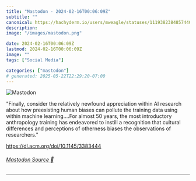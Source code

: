 ```yaml
---
title: "Mastodon - 2024-02-16T00:06:09Z"
subtitle: ""
canonical: https://hachyderm.io/users/mweagle/statuses/111938238485744062
description:
image: "/images/mastodon.png"

date: 2024-02-16T00:06:09Z
lastmod: 2024-02-16T00:06:09Z
image: ""
tags: ["Social Media"]

categories: ["mastodon"]
# generated: 2025-05-22T22:29:20-07:00
---
```

![Mastodon](/images/mastodon.png)

<p>&quot;Finally, consider the relatively newfound appreciation within AI research about how preexisting human biases can pollute the training data using within machine learning….For almost 50 years, the most introductory anthropology training has endeavored to instill a recognition that cultural differences and perceptions of otherness biases the observations of researchers.&quot;</p><p><a href="https://dl.acm.org/doi/10.1145/3383444" target="_blank" rel="nofollow noopener noreferrer" translate="no"><span class="invisible">https://</span><span class="">dl.acm.org/doi/10.1145/3383444</span><span class="invisible"></span></a></p>


###### [Mastodon Source 🐘](https://hachyderm.io/@mweagle/111938238485744062)

___
